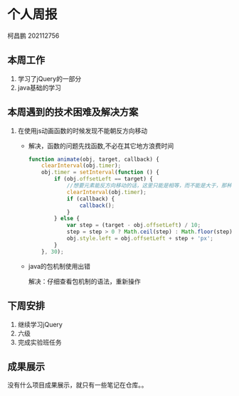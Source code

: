 # 个人周报

柯昌鹏 202112756

## 本周工作

1. 学习了jQuery的一部分
2. java基础的学习

## 本周遇到的技术困难及解决方案

1. 在使用js动画函数的时候发现不能朝反方向移动

   - 解决，函数的问题先找函数,不必在其它地方浪费时间

     ```js
     function animate(obj, target, callback) {
         clearInterval(obj.timer);
         obj.timer = setInterval(function () {
             if (obj.offsetLeft == target) {
                 //想要元素能反方向移动的话，这里只能是相等，而不能是大于，那种只适用于正方向移动
                 clearInterval(obj.timer);
                 if (callback) {
                     callback();
                 }
             } else {
                 var step = (target - obj.offsetLeft) / 10;
                 step = step > 0 ? Math.ceil(step) : Math.floor(step);
                 obj.style.left = obj.offsetLeft + step + 'px';
             }
         }, 30);
     ```

   - java的包机制使用出错
   
     解决：仔细查看包机制的语法，重新操作

## 下周安排

1. 继续学习jQuery
2. 六级
3. 完成实验班任务

## 成果展示
没有什么项目成果展示，就只有一些笔记在仓库。。
